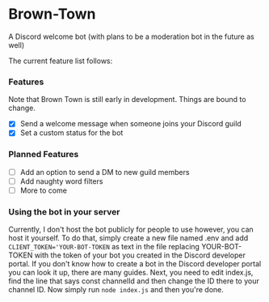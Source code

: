 # Brown-Town
A Discord welcome bot (with plans to be a moderation bot in the future as well)

The current feature list follows:

### Features

Note that Brown Town is still early in development. Things are bound to change.

- [x] Send a welcome message when someone joins your Discord guild
- [x] Set a custom status for the bot

### Planned Features

- [ ] Add an option to send a DM to new guild members
- [ ] Add naughty word filters
- [ ] More to come

### Using the bot in your server
Currently, I don't host the bot publicly for people to use however, you can host it yourself.
To do that, simply create a new file named .env and add `CLIENT_TOKEN='YOUR-BOT-TOKEN` as text in the file replacing YOUR-BOT-TOKEN with the token of your bot you created in the Discord developer portal.
If you don't know how to create a bot in the Discord developer portal you can look it up, there are many guides. Next, you need to edit index.js, find the line that says const channelId and then change the ID there to your channel ID. Now simply run `node index.js` and then you're done.
